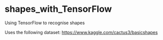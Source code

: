 # shapes_with_TensorFlow
Using TensorFlow to recognise shapes

Uses the following dataset: https://www.kaggle.com/cactus3/basicshapes
